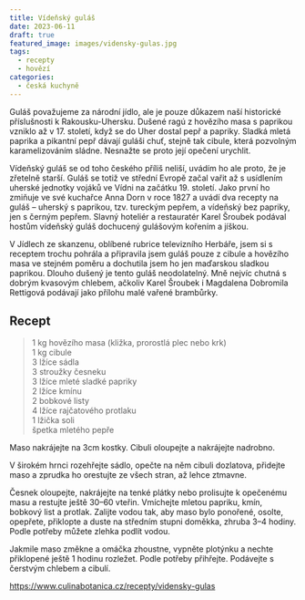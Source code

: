 ```yaml
---
title: Vídeňský guláš
date: 2023-06-11
draft: true
featured_image: images/vidensky-gulas.jpg
tags:
  - recepty
  - hovězí
categories:
  - česká kuchyně
---
```


Guláš považujeme za národní jídlo, ale je pouze důkazem naší historické příslušnosti k Rakousku-Uhersku. Dušené ragú z hovězího masa s paprikou vzniklo až v 17. století, když se do Uher dostal pepř a papriky. Sladká mletá paprika a pikantní pepř dávají guláši chuť, stejně tak cibule, která pozvolným karamelizováním sládne. Nesnažte se proto její opečení urychlit.

Vídeňský guláš se od toho českého příliš neliší, uvádím ho ale proto, že je zřetelně starší. Guláš se totiž ve střední Evropě začal vařit až s usídlením uherské jednotky vojáků ve Vídni na začátku 19. století. Jako první ho zmiňuje ve své kuchařce Anna Dorn v roce 1827 a uvádí dva recepty na guláš – uherský s paprikou, tzv. tureckým pepřem, a vídeňský bez papriky, jen s černým pepřem. Slavný hoteliér a restauratér Karel Šroubek podával hostům vídeňský guláš dochucený gulášovým kořením a jíškou.

V Jídlech ze skanzenu, oblíbené rubrice televizního Herbáře, jsem si s receptem trochu pohrála a připravila jsem guláš pouze z cibule a hovězího masa ve stejném poměru a dochutila jsem ho jen maďarskou sladkou paprikou. Dlouho dušený je tento guláš neodolatelný. Mně nejvíc chutná s dobrým kvasovým chlebem, ačkoliv Karel Šroubek i Magdalena Dobromila Rettigová podávají jako přílohu malé vařené brambůrky.

## Recept

> 1 kg hovězího masa (kližka, prorostlá plec nebo krk)  
> 1 kg cibule  
> 3 lžíce sádla  
> 3 stroužky česneku   
> 3 lžíce mleté sladké papriky  
> 2 lžíce kmínu  
> 2 bobkové listy  
> 4 lžíce rajčatového protlaku  
> 1 lžička soli  
> špetka mletého pepře  

Maso nakrájejte na 3cm kostky. Cibuli oloupejte a nakrájejte nadrobno.

V širokém hrnci rozehřejte sádlo, opečte na něm cibuli dozlatova,
přidejte maso a zprudka ho orestujte ze všech stran, až lehce ztmavne.

Česnek oloupejte, nakrájejte na tenké plátky nebo prolisujte k
opečenému masu a restujte ještě 30–60 vteřin. Vmíchejte mletou
papriku, kmín, bobkový list a protlak. Zalijte vodou tak, aby maso
bylo ponořené, osolte, opepřete, přiklopte a duste na středním stupni
doměkka, zhruba 3–4 hodiny. Podle potřeby můžete zlehka podlít vodou.

Jakmile maso změkne a omáčka zhoustne, vypněte plotýnku a nechte
přiklopené ještě 1 hodinu rozležet. Podle potřeby přihřejte. Podávejte
s čerstvým chlebem a cibulí.


https://www.culinabotanica.cz/recepty/vidensky-gulas
